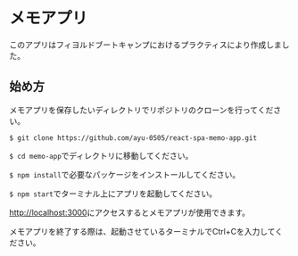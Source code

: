 # メモアプリ

このアプリはフィヨルドブートキャンプにおけるプラクティスにより作成しました。

## 始め方

メモアプリを保存したいディレクトリでリポジトリのクローンを行ってください。

```
$ git clone https://github.com/ayu-0505/react-spa-memo-app.git
```

`$ cd memo-app`でディレクトリに移動してください。

`$ npm install`で必要なパッケージをインストールしてください。

`$ npm start`でターミナル上にアプリを起動してください。

[http://localhost:3000](http://localhost:3000)にアクセスするとメモアプリが使用できます。

メモアプリを終了する際は、起動させているターミナルでCtrl+Cを入力してください。

